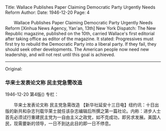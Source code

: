 Title: Wallace Publishes Paper Claiming Democratic Party Urgently Needs Reform
Author:
Date: 1946-12-20
Page: 4

　　Wallace Publishes Paper Claiming
    Democratic Party Urgently Needs Reform
    [Xinhua News Agency, Yan'an, 13th] New York Dispatch: The New Republic magazine, published on the 10th, carried Wallace's first editorial after taking office as editor of the magazine. It stated: Progressives must first try to rebuild the Democratic Party into a liberal party. If they fail, they should seek other developments. The American people now need new leadership, and will not rest until this goal is achieved.



<hr /> 

Original: 


### 华来士发表论文称  民主党急需改造

1946-12-20
第4版()
专栏：

　　华来士发表论文称
    民主党急需改造
    【新华社延安十三日电】纽约讯：十日出版的新共和杂志刊载华莱士就任该杂志编辑后所撰之第一篇社论。内称：进步人士首先必须试行重建民主党为一自由主义之政党，如不克成功，即另求发展。美国人民，现需要新的领导，一日不到达此目的即一日不停息。

